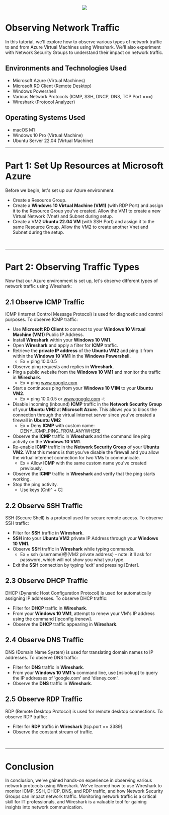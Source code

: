 <p align="center">
<img src="(https://i.imgur.com/Ua7udoS.png) alt="Traffic Examination"/>
</p>

<h1>Observing Network Traffic</h1>
In this tutorial, we'll explore how to observe various types of network traffic to and from Azure Virtual Machines using Wireshark. We'll also experiment with Network Security Groups to understand their impact on network traffic.

<h2>Environments and Technologies Used</h2>

- Microsoft Azure (Virtual Machines)
- Microsoft RD Client (Remote Desktop)
- Windows Powershell
- Various Network Protocols (ICMP, SSH, DNCP, DNS, TCP Port ===)
- Wireshark (Protocol Analyzer)

<h2>Operating Systems Used </h2>

- macOS M1
- Windows 10 Pro (Virtual Machine)
- Ubuntu Server 22.04 (Virtual Machine)

-----

<h1>Part 1: Set Up Resources at Microsoft Azure</h1>

Before we begin, let's set up our Azure environment:

- Create a Resource Group.
- Create a **Windows 10 Virtual Machine (VM1)** (with RDP Port) and assign it to the Resource Group you've created. Allow the VM1 to create a new Virtual Network (Vnet) and Subnet during setup.
- Create a VM2 **Ubuntu 22.04 VM** (with SSH Port) and assign it to the same Resource Group. Allow the VM2 to create another Vnet and Subnet during the setup.

</br>

-----

<h1>Part 2: Observing Traffic Types</h1>

Now that our Azure environment is set up, let's observe different types of network traffic using Wireshark:

<h2>2.1 Observe ICMP Traffic</h2>

ICMP (Internet Control Message Protocol) is used for diagnostic and control purposes. To observe ICMP traffic:

- Use **Microsoft RD Client** to connect to your **Windows 10 Virtual Machine (VM1)** Public IP Address.
- Install **Wireshark** within your **Windows 10 VM1**.
- Open **Wireshark** and apply a filter for **ICMP** traffic.
- Retrieve the **private IP address** of the **Ubuntu VM2** and ping it from within the **Windows 10 VM1** in the **Windows Powershell**.
    - Ex = ping 10.0.0.5
- Observe ping requests and replies in **Wireshark**.
- Ping a public website from the **Windows 10 VM1** and monitor the traffic in **Wireshark**.
    - Ex = ping www.google.com
- Start a continuous ping from your **Windows 10 V1M** to your **Ubuntu VM2**.
    - Ex = ping 10.0.0.5 or www.google.com -t
- Disable incoming (inbound) **ICMP** traffic in the **Network Security Group** of your **Ubuntu VM2** at **Microsoft Azure**. This allows you to block the connection through the virtual internet server since you've created a firewall in **Ubuntu VM2**
    - Ex = Deny **ICMP** with custom name: DENY_ICMP_PING_FROM_ANYWHERE
- Observe the **ICMP** traffic in **Wireshark** and the command line ping activity on the **Windows 10 VM1**.
- Re-enable **ICMP** traffic in the **Network Security Group** of your **Ubuntu VM2**. What this means is that you've disable the firewall and you allow the virtual interenet connection for two VMs to communicate.
    - Ex = Allow **ICMP** with the same custom name you've created previously.
- Observe the **ICMP** traffic in **Wireshark** and verify that the ping starts working.
- Stop the ping activity.
    - Use keys [Cntl^ + C]

<h2>2.2 Observe SSH Traffic</h2>

SSH (Secure Shell) is a protocol used for secure remote access. To observe SSH traffic:

- Filter for **SSH** traffic in **Wireshark**.
- **SSH** into your **Ubuntu VM2** private IP Address through your **Windows 10 VM1**.
- Observe **SSH** traffic in **Wireshark** while typing commands.
    - Ex = ssh (username)@(VM2 private address) - note: it'll ask for password, which will not show you what you type.
- Exit the **SSH** connection by typing 'exit' and pressing [Enter].

<h2>2.3 Observe DHCP Traffic</h2>

DHCP (Dynamic Host Configuration Protocol) is used for automatically assigning IP addresses. To observe DHCP traffic:

- Filter for **DHCP** traffic in **Wireshark**.
- From your **Windows 10 VM1**, attempt to renew your VM's IP address using the command [ipconfig /renew].
- Observe the **DHCP** traffic appearing in **Wireshark**.

<h2>2.4 Observe DNS Traffic</h2>

DNS (Domain Name System) is used for translating domain names to IP addresses. To observe DNS traffic:

- Filter for **DNS** traffic in **Wireshark**.
- From your **Windows 10 VM1's** command line, use [nslookup] to query the IP addresses of 'google.com' and 'disney.com'.
- Observe the **DNS** traffic in **Wireshark**.

<h2>2.5 Observe RDP Traffic</h2>

RDP (Remote Desktop Protocol) is used for remote desktop connections. To observe RDP traffic:

- Filter for **RDP** traffic in **Wireshark** [tcp.port == 3389].
- Observe the constant stream of traffic.

</br>

-----
<h1>Conclusion</h1>
In conclusion, we've gained hands-on experience in observing various network protocols using Wireshark. We've learned how to use Wireshark to monitor ICMP, SSH, DHCP, DNS, and RDP traffic, and how Network Security Groups can impact network traffic. Monitoring network traffic is a critical skill for IT professionals, and Wireshark is a valuable tool for gaining insights into network communication.
